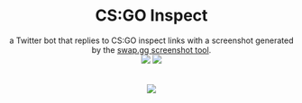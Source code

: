 <h1 align="center">CS:GO Inspect</h1>
<p align=center>
  <span>a Twitter bot that replies to CS:GO inspect links with a screenshot generated by the <a href="https://market.swap.gg/screenshot">swap.gg screenshot tool</a>.</span>

  <br/>

  <img src="https://img.shields.io/github/license/Hexiro/csgoinspect?style=for-the-badge&color=390099">
  <a src="https://twitter.com/csgoinspect">
    <img src="https://img.shields.io/twitter/follow/csgoinspect?color=390099&amp;logo=twitter&amp;style=for-the-badge"/>
  </a>

  <br/>
  <br/>
  <br/>

  <img src="https://i.imgur.com/ROBD8ZQ.png"/>
</p>




